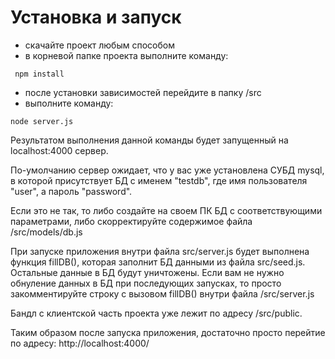 ﻿# Установка и запуск

- скачайте проект любым способом
- в корневой папке проекта выполните команду:
``` 
 npm install
````
- после установки зависимостей перейдите в папку /src 
- выполните команду:
```
node server.js
```
Результатом выполнения данной команды будет запущенный на localhost:4000 сервер.

По-умолчанию сервер ожидает, что у вас уже установлена  СУБД mysql, в которой присутствует  БД  с именем "testdb", где имя пользователя "user", а пароль "password".

Если это не так, то либо создайте на своем ПК БД с соответствующими параметрами, либо скорректируйте содержимое файла /src/models/db.js  

При запуске  приложения внутри файла src/server.js будет выполнена функция fillDB(), которая заполнит БД данными из файла src/seed.js. Остальные данные в БД будут уничтожены. Если вам не нужно обнуление данных в БД при последующих запусках, то просто закомментируйте строку с вызовом fillDB() внутри файла /src/server.js 

Бандл с клиентской часть проекта уже лежит по адресу /src/public. 

Таким образом после запуска приложения, достаточно просто перейтие по адресу: http://localhost:4000/
